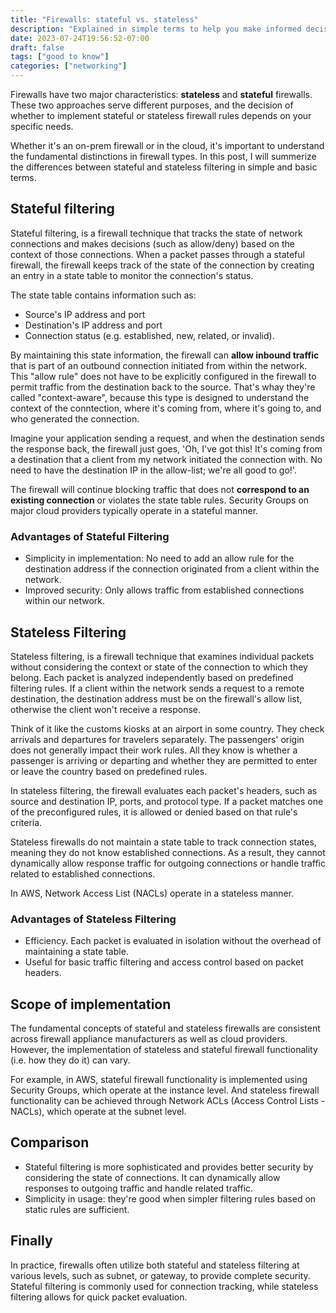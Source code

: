 ```yaml
---
title: "Firewalls: stateful vs. stateless"
description: "Explained in simple terms to help you make informed decisions for your security strategy"
date: 2023-07-24T19:56:52-07:00
draft: false
tags: ["good to know"]
categories: ["networking"]
---
```


Firewalls have two major characteristics: **stateless** and **stateful** firewalls. These two approaches serve different purposes, and the decision of whether to implement stateful or stateless firewall rules depends on your specific needs.

Whether it's an on-prem firewall or in the cloud, it's important to understand the fundamental distinctions in firewall types. In this post, I will summerize the differences between stateful and stateless filtering in simple and basic terms.

## Stateful filtering

Stateful filtering, is a firewall technique that tracks the state of network connections and makes decisions (such as allow/deny) based on the context of those connections. When a packet passes through a stateful firewall, the firewall keeps track of the state of the connection by creating an entry in a state table to monitor the connection's status.

The state table contains information such as:

- Source's IP address and port
- Destination's IP address and port
- Connection status (e.g. established, new, related, or invalid).

By maintaining this state information, the firewall can **allow inbound traffic** that is part of an outbound connection initiated from within the network. This "allow rule" does not have to be explicitly configured in the firewall to permit traffic from the destination back to the source. That's whay they're called "context-aware", because this type is designed to understand the context of the conntection, where it's coming from, where it's going to, and who generated the connection.

Imagine your application sending a request, and when the destination sends the response back, the firewall just goes, 'Oh, I've got this! It's coming from a destination that a client from my network initiated the connection with. No need to have the destination IP in the allow-list; we're all good to go!'.

The firewall will continue blocking traffic that does not **correspond to an existing connection** or violates the state table rules. Security Groups on major cloud providers typically operate in a stateful manner.

### Advantages of Stateful Filtering

- Simplicity in implementation: No need to add an allow rule for the destination address if the connection originated from a client within the network.
- Improved security: Only allows traffic from established connections within our network.

## Stateless Filtering

Stateless filtering, is a firewall technique that examines individual packets without considering the context or state of the connection to which they belong. Each packet is analyzed independently based on predefined filtering rules. If a client within the network sends a request to a remote destination, the destination address must be on the firewall's allow list, otherwise the client won't receive a response.

Think of it like the customs kiosks at an airport in some country. They check arrivals and departures for travelers separately. The passengers' origin does not generally impact their work rules. All they know is whether a passenger is arriving or departing and whether they are permitted to enter or leave the country based on predefined rules.

In stateless filtering, the firewall evaluates each packet's headers, such as source and destination IP, ports, and protocol type. If a packet matches one of the preconfigured rules, it is allowed or denied based on that rule's criteria.

Stateless firewalls do not maintain a state table to track connection states, meaning they do not know established connections. As a result, they cannot dynamically allow response traffic for outgoing connections or handle traffic related to established connections.

In AWS, Network Access List (NACLs) operate in a stateless manner.

### Advantages of Stateless Filtering

- Efficiency. Each packet is evaluated in isolation without the overhead of maintaining a state table.
- Useful for basic traffic filtering and access control based on packet headers.

## Scope of implementation

The fundamental concepts of stateful and stateless firewalls are consistent across firewall appliance manufacturers as well as cloud providers. However, the implementation of stateless and stateful firewall functionality (i.e. how they do it) can vary.

For example, in AWS, stateful firewall functionality is implemented using Security Groups, which operate at the instance level. And stateless firewall functionality can be achieved through Network ACLs (Access Control Lists - NACLs), which operate at the subnet level.

## Comparison

- Stateful filtering is more sophisticated and provides better security by considering the state of connections. It can dynamically allow responses to outgoing traffic and handle related traffic.
- Simplicity in usage: they're good when simpler filtering rules based on static rules are sufficient.

## Finally

In practice, firewalls often utilize both stateful and stateless filtering at various levels, such as subnet, or gateway, to provide complete security. Stateful filtering is commonly used for connection tracking, while stateless filtering allows for quick packet evaluation.
